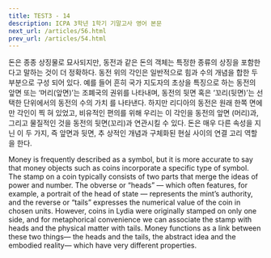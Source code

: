 ```yaml
---
title: TEST3 - 14
description: ICPA 3학년 1학기 기말고사 영어 본문
next_url: /articles/56.html
prev_url: /articles/54.html
---
```


돈은 종종 상징물로 묘사되지만, 동전과 같은 돈의 객체는 특정한 종류의 상징을 포함한다고 말하는 것이 더 정확하다. 동전 위의 각인은 일반적으로 힘과 수의 개념을 합한 두 부분으로 구성 되어 있다. 예를 들어 흔히 국가 지도자의 초상을 특징으로 하는 동전의 앞면 또는 ‘머리(앞면)’는 조폐국의 권위를 나타내며, 동전의 뒷면 혹은 ‘꼬리(뒷면)’는 선택한 단위에서의 동전의 수의 가치 를 나타낸다. 하지만 리디아의 동전은 원래 한쪽 면에만 각인이 찍 혀 있었고, 비유적인 편의를 위해 우리는 이 각인을 동전의 앞면 (머리)과, 그리고 물질적인 것을 동전의 뒷면(꼬리)과 연관시킬 수 있다. 돈은 매우 다른 속성을 지닌 이 두 가지, 즉 앞면과 뒷면, 추 상적인 개념과 구체화된 현실 사이의 연결 고리 역할을 한다.

Money is frequently described as a symbol, but it is more accurate to say that money objects such as coins incorporate a specific type of symbol. The stamp on a coin typically consists of two parts that merge the ideas of power and number. The obverse or “heads” — which often features, for example, a portrait of the head of state — represents the mint’s authority, and the reverse or “tails” expresses the numerical value of the coin in chosen units. However, coins in Lydia were originally stamped on only one side, and for metaphorical convenience we can associate the stamp with heads and the physical matter with tails. Money functions as a link between these two things— the heads and the tails, the abstract idea and the embodied reality— which have very different properties.
